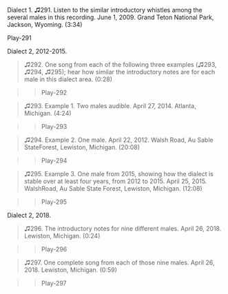 Dialect 1. ♫291. Listen to the similar introductory whistles among the
several males in this recording. June 1, 2009. Grand Teton National
Park, Jackson, Wyoming. (3:34)

Play-291

Dialect 2, 2012-2015.

>♫292. One song from each of the following three examples (♫293, ♫294, ♫295); hear how similar the introductory notes are for each male in this dialect area. (0:28)

>>Play-292

>♫293. Example 1. Two males audible. April 27, 2014. Atlanta, Michigan. (4:24)

>>Play-293

>♫294. Example 2. One male. April 22, 2012. Walsh Road, Au Sable StateForest, Lewiston, Michigan. (20:08)

>>Play-294

>♫295. Example 3. One male from 2015, showing how the dialect is stable over at least four years, from 2012 to 2015. April 25, 2015. WalshRoad, Au Sable State Forest, Lewiston, Michigan. (12:08)

>>Play-295

Dialect 2, 2018.

>♫296. The introductory notes for nine different males. April 26, 2018. Lewiston, Michigan. (0:24)

>>Play-296

>♫297. One complete song from each of those nine males. April 26, 2018. Lewiston, Michigan. (0:59)

>>Play-297
